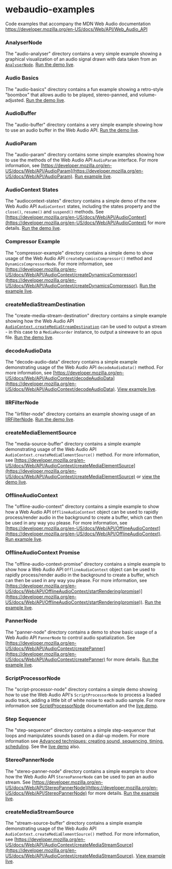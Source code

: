 # webaudio-examples
Code examples that accompany the MDN Web Audio documentation https://developer.mozilla.org/en-US/docs/Web/API/Web_Audio_API

### AnalyserNode
The "audio-analyser" directory contains a very simple example showing a graphical visualization of an audio signal drawn with data taken from an <code>[AnalyserNode](https://developer.mozilla.org/en-US/docs/Web/API/AnalyserNode)</code>. [Run the demo live](http://mdn.github.io/webaudio-examples/audio-analyser/).

### Audio Basics
The "audio-basics" directory contains a fun example showing a retro-style "boombox" that allows audio to be played, stereo-panned, and volume-adjusted. [Run the demo live](http://mdn.github.io/webaudio-examples/audio-basics/).

### AudioBuffer
The "audio-buffer" directory contains a very simple example showing how to use an audio buffer in the Web Audio API. [Run the demo live](http://mdn.github.io/webaudio-examples/audio-buffer/).

### AudioParam
The "audio-param" directory contains some simple examples showing how to use the methods of the Web Audio API <code>AudioParam</code> interface. For more information, see [https://developer.mozilla.org/en-US/docs/Web/API/AudioParam](https://developer.mozilla.org/en-US/docs/Web/API/AudioParam). [Run example live](http://mdn.github.io/webaudio-examples/audio-param/).

### AudioContext States
The "audiocontext-states" directory contains a simple demo of the new Web Audio API <code>AudioContext</code> states, including the states property and the <code>close()</code>, <code>resume()</code> and <code>suspend()</code> methods. See [https://developer.mozilla.org/en-US/docs/Web/API/AudioContext](https://developer.mozilla.org/en-US/docs/Web/API/AudioContext) for more details. [Run the demo live](http://mdn.github.io/webaudio-examples/audiocontext-states/).

### Compressor Example
The "compressor-example" directory contains a simple demo to show usage of the Web Audio API <code>createDynamicsCompressor()</code> method and <code>DynamicsCompressorNode</code>. For more information, see [https://developer.mozilla.org/en-US/docs/Web/API/AudioContext/createDynamicsCompressor](https://developer.mozilla.org/en-US/docs/Web/API/AudioContext/createDynamicsCompressor). [Run the example live](http://mdn.github.io/webaudio-examples/compressor-example/).

### createMediaStreamDestination
The "create-media-stream-destination" directory contains a simple example showing how the Web Audio API <code>[AudioContext.createMediaStreamDestination](https://developer.mozilla.org/en-US/docs/Web/API/AudioContext/createMediaStreamDestination)</code> can be used to output a stream - in this case to a <code>MediaRecorder</code> instance, to output a sinewave to an opus file. [Run the demo live](http://mdn.github.io/webaudio-examples/create-media-stream-destination/).

### decodeAudioData
The "decode-audio-data" directory contains a simple example demonstrating usage of the Web Audio API <code>decodeAudioData()</code> method. For more information, see [https://developer.mozilla.org/en-US/docs/Web/API/AudioContext/decodeAudioData](https://developer.mozilla.org/en-US/docs/Web/API/AudioContext/decodeAudioData). [View example live](http://mdn.github.io/webaudio-examples/decode-audio-data/).

### IIRFilterNode
The "iirfilter-node" directory contains an example showing usage of an [IIRFilterNode](https://developer.mozilla.org/en-US/docs/Web/API/IIRFilterNode). [Run the demo live](http://mdn.github.io/webaudio-examples/iirfilter-node/).

### createMediaElementSource
The "media-source-buffer" directory contains a simple example demonstrating usage of the Web Audio API <code>AudioContext.createMediaElementSource()</code> method. For more information, see [https://developer.mozilla.org/en-US/docs/Web/API/AudioContext/createMediaElementSource](https://developer.mozilla.org/en-US/docs/Web/API/AudioContext/createMediaElementSource) or [view the demo live](http://mdn.github.io/webaudio-examples/media-source-buffer/).

### OfflineAudioContext
The "offline-audio-context" directory contains a simple example to show how a Web Audio API <code>OfflineAudioContext</code> object can be used to rapidly process/render audio in the background to create a buffer, which can then be used in any way you please. For more information, see [https://developer.mozilla.org/en-US/docs/Web/API/OfflineAudioContext](https://developer.mozilla.org/en-US/docs/Web/API/OfflineAudioContext). [Run example live](http://mdn.github.io/webaudio-examples/offline-audio-context/).

### OfflineAudioContext Promise
The "offline-audio-context-promise" directory contains a simple example to show how a Web Audio API <code>OfflineAudioContext</code> object can be used to rapidly process/render audio in the background to create a buffer, which can then be used in any way you please. For more information, see [https://developer.mozilla.org/en-US/docs/Web/API/OfflineAudioContext/startRendering(promise)](https://developer.mozilla.org/en-US/docs/Web/API/OfflineAudioContext/startRendering(promise)). [Run the example live](http://mdn.github.io/webaudio-examples/offline-audio-context-promise/).

### PannerNode
The "panner-node" directory contains a demo to show basic usage of a Web Audio API <code>PannerNode</code> to control audio spatialization. See [https://developer.mozilla.org/en-US/docs/Web/API/AudioContext/createPanner](https://developer.mozilla.org/en-US/docs/Web/API/AudioContext/createPanner) for more details. [Run the example live](http://mdn.github.io/webaudio-examples/panner-node/).

### ScriptProcessorNode
The "script-processor-node" directory contains a simple demo showing how to use the Web Audio API's <code>ScriptProcessorNode</code> to process a loaded audio track, adding a little bit of white noise to each audio sample. For more information see [ScriptProcessorNode](https://developer.mozilla.org/en-US/docs/Web/API/ScriptProcessorNode) documentation and the [live demo](http://mdn.github.io/webaudio-examples/script-processor-node/).

### Step Sequencer
The "step-sequencer" directory contains a simple step-sequencer that loops and manipulates sounds based on a dial-up modem. For more information see [Advanced techniques: creating sound, sequencing, timing, scheduling](https://developer.mozilla.org/en-US/docs/Web/API/Web_Audio_API/Advanced_techniques). See the [live demo](http://mdn.github.io/webaudio-examples/step-sequencer/) also.

### StereoPannerNode
The "stereo-panner-node" directory contains a simple example to show how the Web Audio API <code>StereoPannerNode</code> can be used to pan an audio stream. See [https://developer.mozilla.org/en-US/docs/Web/API/StereoPannerNode](https://developer.mozilla.org/en-US/docs/Web/API/StereoPannerNode) for more details.
[Run the example live](http://mdn.github.io/webaudio-examples/stereo-panner-node/).

### createMediaStreamSource
The "stream-source-buffer" directory contains a simple example demonstrating usage of the Web Audio API <code>AudioContext.createMediaElementSource()</code> method. For more information, see [https://developer.mozilla.org/en-US/docs/Web/API/AudioContext/createMediaStreamSource](https://developer.mozilla.org/en-US/docs/Web/API/AudioContext/createMediaStreamSource). [View example live](http://mdn.github.io/webaudio-examples/stream-source-buffer/).
